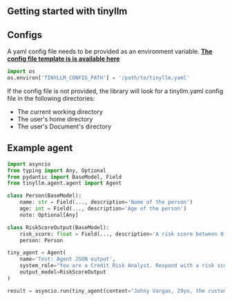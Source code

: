 ## Getting started with tinyllm

## Configs


A yaml config file needs to be provided as an environment variable. [**The config file template is is available here**](https://github.com/zozoheir/tinyllm/blob/main/tinyllm.yaml)

```python
import os
os.environ['TINYLLM_CONFIG_PATH'] = '/path/to/tinyllm.yaml'
```


If the config file is not provided, the library will look for a tinyllm.yaml config file in the following directories:
- The current working directory
- The user's home directory
- The user's Document's directory


## Example agent


```python
import asyncio 
from typing import Any, Optional
from pydantic import BaseModel, Field
from tinyllm.agent.agent import Agent

class Person(BaseModel):
    name: str = Field(..., description='Name of the person')
    age: int = Field(..., description='Age of the person')
    note: Optional[Any]

class RiskScoreOutput(BaseModel):
    risk_score: float = Field(..., description='A risk score between 0 and 1')
    person: Person

tiny_agent = Agent(
    name='Test: Agent JSON output',
    system_role="You are a Credit Risk Analyst. Respond with a risk score based on the provided customer data",
    output_model=RiskScoreOutput
)

result = asyncio.run(tiny_agent(content="Johny Vargas, 29yo, the customer has missed 99% of his bill payments in the last year"))


```
